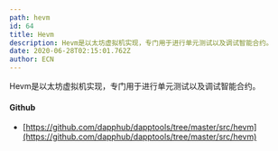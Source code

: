 ```yaml
---
path: hevm
id: 64
title: Hevm
description: Hevm是以太坊虚拟机实现，专门用于进行单元测试以及调试智能合约。
date: 2020-06-28T02:15:01.762Z
author: ECN
---
```



Hevm是以太坊虚拟机实现，专门用于进行单元测试以及调试智能合约。



#### Github

* [https://github.com/dapphub/dapptools/tree/master/src/hevm](https://github.com/dapphub/dapptools/tree/master/src/hevm)


